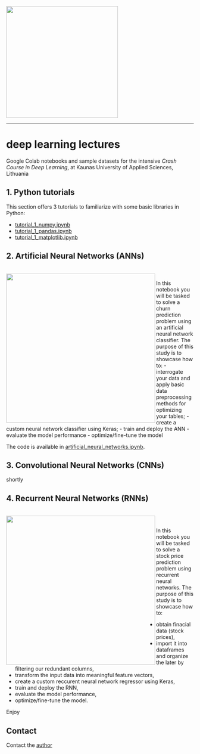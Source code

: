 <img src="https://www.kaunokolegija.lt/kk_wp_content/uploads/sites/5/2020/05/kaunas-university-of-applied-sciences.png" width="300"/>

------

# deep learning lectures

Google Colab notebooks and sample datasets for the intensive *Crash Course in Deep Learning*, at Kaunas University of Applied Sciences, Lithuania

## 1. Python tutorials

This section offers 3 tutorials to familiarize with some basic libraries in Python:
- [tutorial_1_numpy.ipynb](https://raw.githubusercontent.com/georgiosouzounis/deep-learning-lectures/main/tutorial_1_numpy.ipynb)
- [tutorial_1_pandas.ipynb](https://raw.githubusercontent.com/georgiosouzounis/deep-learning-lectures/main/tutorial_2_pandas.ipynb)
- [tutorial_1_matplotlib.ipynb](https://raw.githubusercontent.com/georgiosouzounis/deep-learning-lectures/main/tutorial_3_matplotlib.ipynb)

## 2. Artificial Neural Networks (ANNs)
<br>
<img src="https://catalystforbusiness.com/wp-content/uploads/2017/12/customer-care.jpg" align="left" width="400"/>  
<br/>
In this notebook you will be tasked to solve a churn prediction problem using an artificial neural network classifier. The purpose of this study is to showcase how to:
- interrogate your data and apply basic data preprocessing methods for optimizing your tables;
- create a custom neural network classifier using Keras;
- train and deploy the ANN
- evaluate the model performance
- optimize/fine-tune the model

The code is available in [artificial_neural_networks.ipynb](https://raw.githubusercontent.com/georgiosouzounis/deep-learning-lectures/main/artificial_neural_networks.ipynb).


## 3. Convolutional Neural Networks (CNNs)

shortly

## 4. Recurrent Neural Networks (RNNs)
<br>
<img src="https://miro.medium.com/max/3504/1*NpT5pyemQQsGEHXbfS51Zw.png" width="400" align="left"/>
<br/>

In this notebook you will be tasked to solve a stock price prediction problem using recurrent neural networks. The purpose of this study is to showcase how to:
- obtain finacial data (stock prices),
- import it into dataframes and organize the later by filtering our redundant columns,
- transform the input data into meaningful feature vectors,
- create a custom reccurent neural network regressor using Keras,
- train and deploy the RNN,
- evaluate the model performance,
- optimize/fine-tune the model.

Enjoy


## Contact

Contact the [author](mailto:georgios.ouzounis@gmail.com) 


